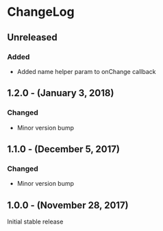 ChangeLog
=========

Unreleased
-----------------
### Added
* Added name helper param to onChange callback

1.2.0 - (January 3, 2018)
------------------
### Changed
* Minor version bump

1.1.0 - (December 5, 2017)
------------------
### Changed
* Minor version bump

1.0.0 - (November 28, 2017)
------------------
Initial stable release
